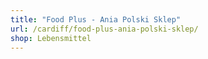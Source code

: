 ```yaml
---
title: "Food Plus - Ania Polski Sklep"
url: /cardiff/food-plus-ania-polski-sklep/
shop: Lebensmittel
---
```

